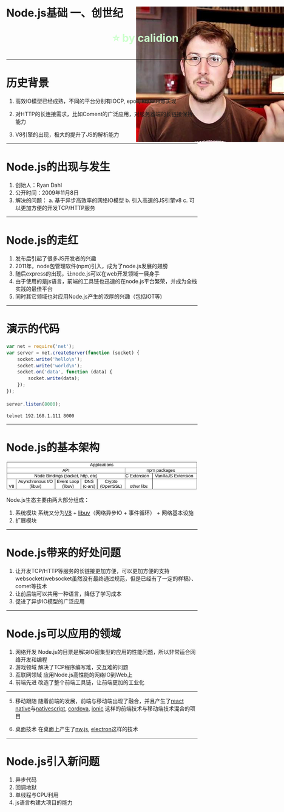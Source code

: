<!--
$theme: gaia
template: gaia
-->


Node.js基础
一、创世纪<p style="text-align:right;font-size:28px;margin-right:50px;color:#cFc;">:star: by calidion</p>
===
---

历史背景
===

1. 高效IO模型已经成熟，不同的平台分别有IOCP, epoll, kqueue等实现

2. 对HTTP的长连接需求，比如Coment的广泛应用，对服务器端的长链接保持能力

3. V8引擎的出现，极大的提升了JS的解析能力

---

Node.js的出现与发生
===
<p style="position: absolute;right: 0px; top: 80px;z-index: -1"><img src="./images/rd.jpg"/>
</p>

1. 创始人：Ryan Dahl
2. 公开时间：2009年11月8日 
3. 解决的问题：
a. 基于异步高效率的网络IO模型
b. 引入高速的JS引擎v8
c. 可以更加方便的开发TCP/HTTP服务

---

Node.js的走红
===
1. 发布后引起了很多JS开发者的兴趣
2. 2011年，node包管理软件(npm)引入，成为了node.js发展的翅膀
3. 随后express的出现，让node.js可以在web开发领域一展身手
4. 由于使用的是js语言，前端的工具链也迅速的在node.js平台繁荣，并成为全栈实践的最佳平台
5. 同时其它领域也对应用Node.js产生的浓厚的兴趣（包括IOT等)

---
演示的代码
===
```js
var net = require('net');
var server = net.createServer(function (socket) {
	socket.write('hello\n');
	socket.write('world\n');
	socket.on('data', function (data) {
		socket.write(data);
	});
});

server.listen(8000);
```
```
telnet 192.168.1.111 8000
```

---
Node.js的基本架构
===
![](./images/arch.png)

Node.js生态主要由两大部分组成：
1. 系统模块
系统又分为[V8](https://github.com/v8/v8) + [libuv](https://github.com/libuv/libuv)（网络异步IO + 事件循环） + 网络基本设施
2. 扩展模块

---
Node.js带来的好处问题
===
1. 让开发TCP/HTTP等服务的长链接更加方便，可以更加方便的支持websocket(websocket虽然没有最终通过规范，但是已经有了一定的样稿）、comet等技术
2. 让前后端可以共用一种语言，降低了学习成本
3. 促进了异步IO模型的广泛应用

---
Node.js可以应用的领域
===
1. 网络开发
Node.js的目票是解决IO密集型的应用的性能问题，所以非常适合网络开发和编程
2. 游戏领域
解决了TCP程序编写难，交互难的问题
3. 互联网领域
应用Node.js高性能的网络IO到Web上
4. 前端先进
改造了整个前端工具链，让前端更加的工业化

---
5. 移动跟随
随着前端的发展，前端与移动端出现了融合，并且产生了[react native](https://facebook.github.io/react-native/)与[nativescript](https://www.nativescript.org/), [cordova](https://cordova.apache.org/), [ionic](https://ionicframework.com/) 这样的前端技术与移动端技术混合的项目

6. 桌面技术
在桌面上产生了[nw.js](https://nwjs.io/), [electron](https://electron.atom.io/)这样的技术


---
Node.js引入新问题
===

1. 异步代码
2. 回调地狱
2. 单线程与CPU利用
3. js语言构建大项目的能力


































